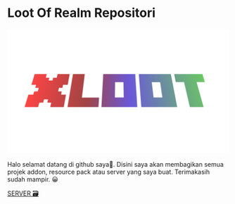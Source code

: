 # Loot Of Realm Repositori

![Xloot](xloot.png)

Halo selamat datang di github saya👋. Disini saya akan membagikan semua projek addon, resource pack atau server yang saya buat. Terimakasih sudah mampir. 😀

[SERVER 🗃](SERVER.md)
